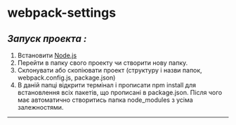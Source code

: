 # webpack-settings

## **_Запуск проекта :_**

1) Встановити [Node.js](https://nodejs.org/en/)
2) Перейти в папку свого проекту чи створити нову папку.
3) Склонувати або скопіювати проект (структуру і назви папок, webpack.config.js, package.json)
4) В даній папці відкрити термінал і прописати npm install для встановлення всіх пакетів, що прописані в package.json. Після чого має          автоматично створитись папка node_modules з усіма залежностями.


___

